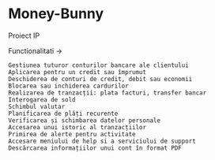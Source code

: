 # Money-Bunny
Proiect IP

Functionalitati ->

    Gestiunea tuturor conturilor bancare ale clientului
    Aplicarea pentru un credit sau împrumut
    Deschiderea de conturi de credit, debit sau economii
    Blocarea sau inchiderea cardurilor
    Realizarea de tranzacții: plata facturi, transfer bancar
    Interogarea de sold
    Schimbul valutar
    Planificarea de plăți recurente
    Verificarea și schimbarea datelor personale
    Accesarea unui istoric al tranzacțiilor
    Primirea de alerte pentru activitate
    Accesare meniului de help si a serviciului de support
    Descărcarea informațiilor unui cont în format PDF
